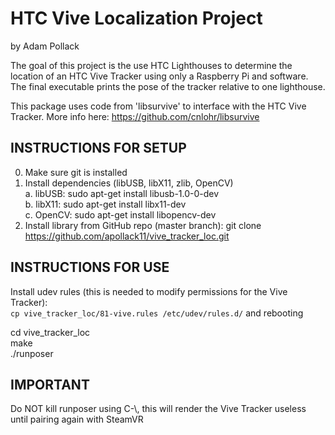 # HTC Vive Localization Project
by Adam Pollack

The goal of this project is the use HTC Lighthouses to determine the location of an HTC Vive Tracker using only a Raspberry Pi and software. The final executable prints the pose of the tracker relative to one lighthouse.

This package uses code from 'libsurvive' to interface with the HTC Vive Tracker. More info here: https://github.com/cnlohr/libsurvive


## INSTRUCTIONS FOR SETUP  

0. Make sure git is installed
1. Install dependencies (libUSB, libX11, zlib, OpenCV)  
	a. libUSB: sudo apt-get install libusb-1.0-0-dev  
	b. libX11: sudo apt-get install libx11-dev  
	c. OpenCV: sudo apt-get install libopencv-dev  
2. Install library from GitHub repo (master branch): git clone https://github.com/apollack11/vive_tracker_loc.git


## INSTRUCTIONS FOR USE  

Install udev rules (this is needed to modify permissions for the Vive Tracker):  
`cp vive_tracker_loc/81-vive.rules /etc/udev/rules.d/` and rebooting  

cd vive_tracker_loc  
make  
./runposer  

## IMPORTANT  

Do NOT kill runposer using C-\\, this will render the Vive Tracker useless until pairing again with SteamVR
